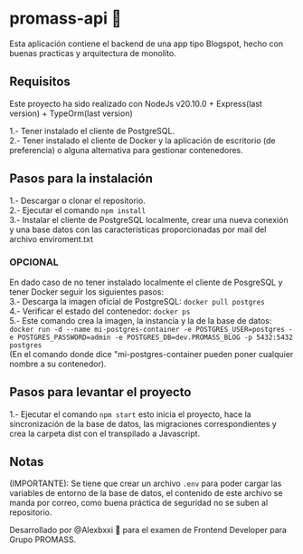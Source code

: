 # promass-api 🚀 

Esta aplicación contiene el backend de una app tipo Blogspot, hecho con buenas practicas y arquitectura de monolíto.

## Requisitos
Este proyecto ha sido realizado con NodeJs v20.10.0 + Express(last version) + TypeOrm(last version)

1.- Tener instalado el cliente de PostgreSQL.
<br>
2.- Tener instalado el cliente de Docker y la aplicación de escritorio (de preferencia) o alguna alternativa para gestionar contenedores.
<br>

## Pasos para la instalación

1.- Descargar o clonar el repositorio.
<br>
2.- Ejecutar el comando <code>npm install</code>
<br>
3.- Instalar el cliente de PostgreSQL localmente, crear una nueva conexión y una base datos con las características proporcionadas por mail del archivo enviroment.txt
<br>

<h3>OPCIONAL</h3>
En dado caso de no tener instalado localmente el cliente de PosgreSQL y tener Docker seguir los siguientes pasos:
<br>
3.- Descarga la imagen oficial de PostgreSQL: <code>docker pull postgres</code>
<br>
4.- Verificar el estado del contenedor: <code>docker ps</code>
<br>
5.- Este comando crea la imagen, la instancia y la de la base de datos: <code>docker run -d --name mi-postgres-container -e POSTGRES_USER=postgres -e POSTGRES_PASSWORD=admin -e POSTGRES_DB=dev.PROMASS_BLOG -p 5432:5432 postgres</code> 
<br>
(En el comando donde dice "mi-postgres-container pueden poner cualquier nombre a su contenedor).


## Pasos para levantar el proyecto

1.- Ejecutar el comando <code>npm start</code> esto inicia el proyecto, hace la sincronización de la base de datos, las migraciones correspondientes y crea la carpeta dist con el transpilado a Javascript.

## Notas

(IMPORTANTE): Se tiene que crear un archivo <code>.env</code> para poder cargar las variables de entorno de la base de datos, el contenido de este archivo se manda por correo, como buena práctica de seguridad no se suben al repositorio.

Desarrollado por @Alexbxxi 🤖 para el examen de Frontend Developer para Grupo PROMASS.
